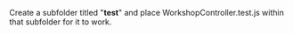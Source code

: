 Create a subfolder titled "__test__" and place WorkshopController.test.js within that subfolder for it to work.
